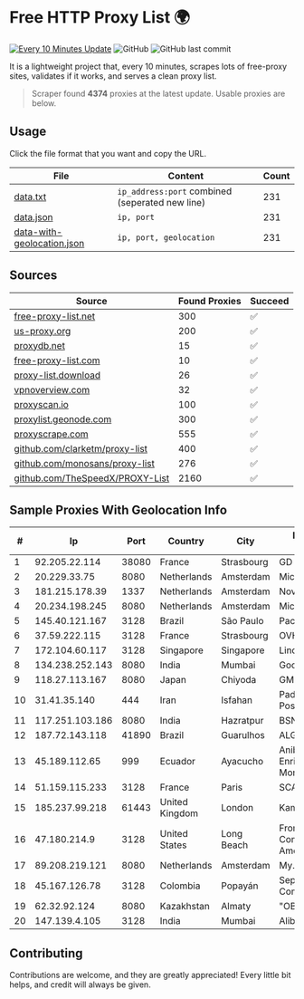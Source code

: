 
# Free HTTP Proxy List 🌍

[![Every 10 Minutes Update](https://github.com/mertguvencli/http-proxy-list/actions/workflows/main.yml/badge.svg?branch=main)](https://github.com/mertguvencli/http-proxy-list/actions/workflows/main.yml)
![GitHub](https://img.shields.io/github/license/mertguvencli/http-proxy-list)
![GitHub last commit](https://img.shields.io/github/last-commit/mertguvencli/http-proxy-list)

It is a lightweight project that, every 10 minutes, scrapes lots of free-proxy sites, validates if it works, and serves a clean proxy list.


> Scraper found **4374** proxies at the latest update. Usable proxies are below.

## Usage

Click the file format that you want and copy the URL.


|File|Content|Count|
|----|-------|-----|
|[data.txt](https://raw.githubusercontent.com/mertguvencli/http-proxy-list/main/proxy-list/data.txt)|`ip_address:port` combined (seperated new line)|231|
|[data.json](https://raw.githubusercontent.com/mertguvencli/http-proxy-list/main/proxy-list/data.json)|`ip, port`|231|
|[data-with-geolocation.json](https://raw.githubusercontent.com/mertguvencli/http-proxy-list/main/proxy-list/data-with-geolocation.json)|`ip, port, geolocation`|231|

## Sources

|Source|Found Proxies|Succeed|
|------|-------------|-------|
|[free-proxy-list.net](https://free-proxy-list.net)|300|✅|
|[us-proxy.org](https://www.us-proxy.org)|200|✅|
|[proxydb.net](http://proxydb.net)|15|✅|
|[free-proxy-list.com](https://free-proxy-list.com/?page=&port=&type%5B%5D=http&type%5B%5D=https&up_time=0&search=Search)|10|✅|
|[proxy-list.download](https://www.proxy-list.download/HTTP)|26|✅|
|[vpnoverview.com](https://vpnoverview.com/privacy/anonymous-browsing/free-proxy-servers)|32|✅|
|[proxyscan.io](https://www.proxyscan.io)|100|✅|
|[proxylist.geonode.com](https://proxylist.geonode.com/api/proxy-list?limit=300&page=1&sort_by=lastChecked&sort_type=desc&protocols=http,https)|300|✅|
|[proxyscrape.com](https://api.proxyscrape.com/v2/?request=displayproxies&protocol=http&timeout=10000&country=all&ssl=all&anonymity=all)|555|✅|
|[github.com/clarketm/proxy-list](https://raw.githubusercontent.com/clarketm/proxy-list/master/proxy-list-raw.txt)|400|✅|
|[github.com/monosans/proxy-list](https://raw.githubusercontent.com/monosans/proxy-list/main/proxies/http.txt)|276|✅|
|[github.com/TheSpeedX/PROXY-List](https://raw.githubusercontent.com/TheSpeedX/PROXY-List/master/http.txt)|2160|✅|


## Sample Proxies With Geolocation Info

|#|Ip|Port|Country|City|Internet Service Provider|
|-|--|----|-------|----|-------------------------|
|1|92.205.22.114|38080|France|Strasbourg|GD MASS Network|
|2|20.229.33.75|8080|Netherlands|Amsterdam|Microsoft Corporation|
|3|181.215.178.39|1337|Netherlands|Amsterdam|NovoServe B.V.|
|4|20.234.198.245|8080|Netherlands|Amsterdam|Microsoft Corporation|
|5|145.40.121.167|3128|Brazil|São Paulo|Packet Host, Inc.|
|6|37.59.222.115|3128|France|Strasbourg|OVH SAS|
|7|172.104.60.117|3128|Singapore|Singapore|Linode, LLC|
|8|134.238.252.143|8080|India|Mumbai|Google LLC|
|9|118.27.113.167|8080|Japan|Chiyoda|GMO Internet, Inc.|
|10|31.41.35.140|444|Iran|Isfahan|Padideh Sazan Poshtvar Co. PJS|
|11|117.251.103.186|8080|India|Hazratpur|BSNL Internet|
|12|187.72.143.118|41890|Brazil|Guarulhos|ALGAR TELECOM S/A|
|13|45.189.112.65|999|Ecuador|Ayacucho|Anibal Humberto Enriquez Moncayo(Comunicate)|
|14|51.159.115.233|3128|France|Paris|SCALEWAY|
|15|185.237.99.218|61443|United Kingdom|London|Kamatera Inc|
|16|47.180.214.9|3128|United States|Long Beach|Frontier Communications of America, Inc.|
|17|89.208.219.121|8080|Netherlands|Amsterdam|My.com B.V.|
|18|45.167.126.78|3128|Colombia|Popayán|Sepcom Comunicaciones SAS|
|19|62.32.92.124|8080|Kazakhstan|Almaty|"OBIT" Ltd.|
|20|147.139.4.105|3128|India|Mumbai|Alibaba.com LLC|



## Contributing

Contributions are welcome, and they are greatly appreciated! Every
little bit helps, and credit will always be given.

